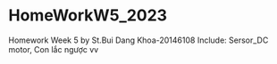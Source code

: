 # HomeWorkW5_2023
Homework Week 5 by St.Bui Dang Khoa-20146108
Include: Sersor_DC motor, Con lắc ngược vv
